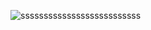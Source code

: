 ![ssssssssssssssssssssssssss](https://github.com/user-attachments/assets/6c3b8e9d-1afe-4008-aaaa-ce29bf1595e6)
